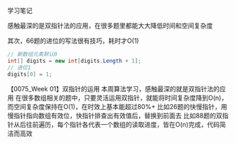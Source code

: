 学习笔记

感触最深的是双指针法的应用，在很多题里都能大大降低时间和空间复杂度

其次，66题的进位的写法很有技巧，耗时才O(1)
````c#
// 新数组元素默认0
int[] digits = new int[digits.Length + 1];
// 进位1
digits[0] = 1;
````

【0075_Week 01】双指针的运用
本周算法学习，感触最深的就是双指针法的应用
在很多数组相关的题中，只要灵活运用双指针，就能将时间复杂度降到O(n)，而空间复杂度保持在O(1)，在时效上基本能超过80%+
比如26题的快慢指针，用慢指针指向数组有效位，快指针排查出有效值后，替换到前面去
比如88题的双指针从后往前遍历，每个指针各代表一个数组的读取进度，皆在O(n)完成，代码简洁而高效